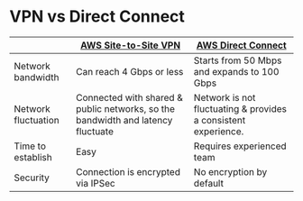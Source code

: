 
# VPN vs Direct Connect

|                     | [AWS Site-to-Site VPN](AWSSiteToSiteVPN.md)                                     | [AWS Direct Connect](AWSDirectConnect.md)                      |
|---------------------|---------------------------------------------------------------------------------|----------------------------------------------------------------|
| Network bandwidth   | Can reach 4 Gbps or less                                                        | Starts from 50 Mbps and expands to 100 Gbps                    |
| Network fluctuation | Connected with shared & public networks, so the bandwidth and latency fluctuate | Network is not fluctuating & provides a consistent experience. |
| Time to establish   | Easy                                                                            | Requires experienced team                                      |
| Security            | Connection is encrypted via IPSec                                               | No encryption by default                                       |
